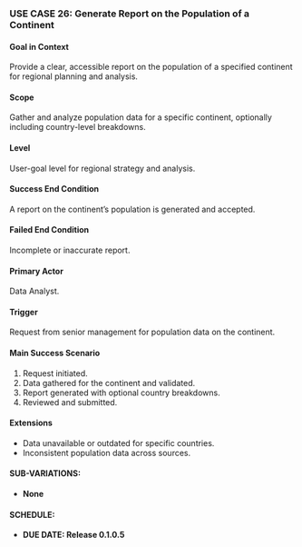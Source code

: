 ### **USE CASE 26: Generate Report on the Population of a Continent**

#### **Goal in Context**
Provide a clear, accessible report on the population of a specified continent for regional planning and analysis.

#### **Scope**
Gather and analyze population data for a specific continent, optionally including country-level breakdowns.

#### **Level**
User-goal level for regional strategy and analysis.


#### **Success End Condition**
A report on the continent’s population is generated and accepted.

#### **Failed End Condition**
Incomplete or inaccurate report.

#### **Primary Actor**
Data Analyst.

#### **Trigger**
Request from senior management for population data on the continent.

#### **Main Success Scenario**
1. Request initiated.
2. Data gathered for the continent and validated.
3. Report generated with optional country breakdowns.
4. Reviewed and submitted.

#### **Extensions**
- Data unavailable or outdated for specific countries.
- Inconsistent population data across sources.

#### **SUB-VARIATIONS**:
- **None**

#### **SCHEDULE**:
- **DUE DATE: Release 0.1.0.5**
